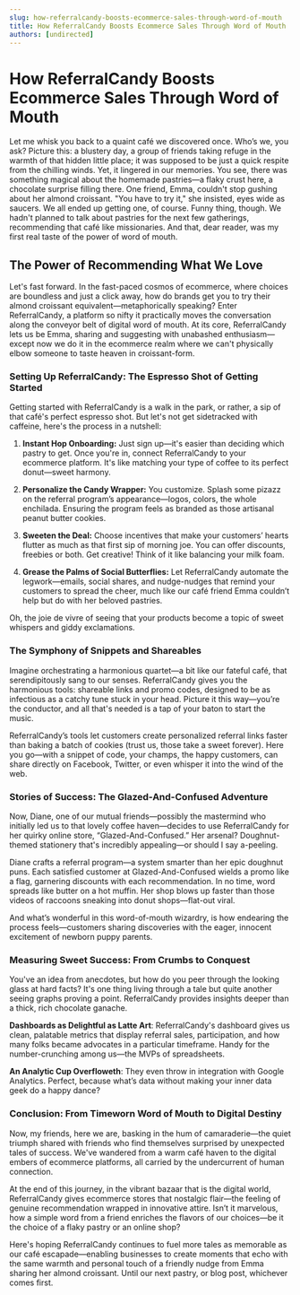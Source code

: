 ```yaml
---
slug: how-referralcandy-boosts-ecommerce-sales-through-word-of-mouth
title: How ReferralCandy Boosts Ecommerce Sales Through Word of Mouth
authors: [undirected]
---
```



# How ReferralCandy Boosts Ecommerce Sales Through Word of Mouth

Let me whisk you back to a quaint café we discovered once. Who’s we, you ask? Picture this: a blustery day, a group of friends taking refuge in the warmth of that hidden little place; it was supposed to be just a quick respite from the chilling winds. Yet, it lingered in our memories. You see, there was something magical about the homemade pastries—a flaky crust here, a chocolate surprise filling there. One friend, Emma, couldn't stop gushing about her almond croissant. "You have to try it," she insisted, eyes wide as saucers. We all ended up getting one, of course. Funny thing, though. We hadn't planned to talk about pastries for the next few gatherings, recommending that café like missionaries. And that, dear reader, was my first real taste of the power of word of mouth. 

## The Power of Recommending What We Love

Let's fast forward. In the fast-paced cosmos of ecommerce, where choices are boundless and just a click away, how do brands get you to try their almond croissant equivalent—metaphorically speaking? Enter ReferralCandy, a platform so nifty it practically moves the conversation along the conveyor belt of digital word of mouth. At its core, ReferralCandy lets us be Emma, sharing and suggesting with unabashed enthusiasm—except now we do it in the ecommerce realm where we can't physically elbow someone to taste heaven in croissant-form.

### Setting Up ReferralCandy: The Espresso Shot of Getting Started

Getting started with ReferralCandy is a walk in the park, or rather, a sip of that café's perfect espresso shot. But let's not get sidetracked with caffeine, here's the process in a nutshell:

1. **Instant Hop Onboarding:** Just sign up—it's easier than deciding which pastry to get. Once you're in, connect ReferralCandy to your ecommerce platform. It's like matching your type of coffee to its perfect donut—sweet harmony.

2. **Personalize the Candy Wrapper:** You customize. Splash some pizazz on the referral program’s appearance—logos, colors, the whole enchilada. Ensuring the program feels as branded as those artisanal peanut butter cookies.

3. **Sweeten the Deal:** Choose incentives that make your customers’ hearts flutter as much as that first sip of morning joe. You can offer discounts, freebies or both. Get creative! Think of it like balancing your milk foam. 

4. **Grease the Palms of Social Butterflies:** Let ReferralCandy automate the legwork—emails, social shares, and nudge-nudges that remind your customers to spread the cheer, much like our café friend Emma couldn’t help but do with her beloved pastries.

Oh, the joie de vivre of seeing that your products become a topic of sweet whispers and giddy exclamations.

### The Symphony of Snippets and Shareables 

Imagine orchestrating a harmonious quartet—a bit like our fateful café, that serendipitously sang to our senses. ReferralCandy gives you the harmonious tools: shareable links and promo codes, designed to be as infectious as a catchy tune stuck in your head. Picture it this way—you’re the conductor, and all that's needed is a tap of your baton to start the music.

ReferralCandy’s tools let customers create personalized referral links faster than baking a batch of cookies (trust us, those take a sweet forever). Here you go—with a snippet of code, your champs, the happy customers, can share directly on Facebook, Twitter, or even whisper it into the wind of the web.

### Stories of Success: The Glazed-And-Confused Adventure

Now, Diane, one of our mutual friends—possibly the mastermind who initially led us to that lovely coffee haven—decides to use ReferralCandy for her quirky online store, “Glazed-And-Confused.” Her arsenal? Doughnut-themed stationery that's incredibly appealing—or should I say a-peeling.

Diane crafts a referral program—a system smarter than her epic doughnut puns. Each satisfied customer at Glazed-And-Confused wields a promo like a flag, garnering discounts with each recommendation. 
In no time, word spreads like butter on a hot muffin. Her shop blows up faster than those videos of raccoons sneaking into donut shops—flat-out viral. 

And what’s wonderful in this word-of-mouth wizardry, is how endearing the process feels—customers sharing discoveries with the eager, innocent excitement of newborn puppy parents.

### Measuring Sweet Success: From Crumbs to Conquest

You've an idea from anecdotes, but how do you peer through the looking glass at hard facts? It's one thing living through a tale but quite another seeing graphs proving a point. ReferralCandy provides insights deeper than a thick, rich chocolate ganache.

**Dashboards as Delightful as Latte Art**: ReferralCandy's dashboard gives us clean, palatable metrics that display referral sales, participation, and how many folks became advocates in a particular timeframe. Handy for the number-crunching among us—the MVPs of spreadsheets.

**An Analytic Cup Overfloweth**: They even throw in integration with Google Analytics. Perfect, because what’s data without making your inner data geek do a happy dance?

### Conclusion: From Timeworn Word of Mouth to Digital Destiny

Now, my friends, here we are, basking in the hum of camaraderie—the quiet triumph shared with friends who find themselves surprised by unexpected tales of success. We've wandered from a warm café haven to the digital embers of ecommerce platforms, all carried by the undercurrent of human connection.

At the end of this journey, in the vibrant bazaar that is the digital world, ReferralCandy gives ecommerce stores that nostalgic flair—the feeling of genuine recommendation wrapped in innovative attire. Isn’t it marvelous, how a simple word from a friend enriches the flavors of our choices—be it the choice of a flaky pastry or an online shop?

Here's hoping ReferralCandy continues to fuel more tales as memorable as our café escapade—enabling businesses to create moments that echo with the same warmth and personal touch of a friendly nudge from Emma sharing her almond croissant. Until our next pastry, or blog post, whichever comes first.